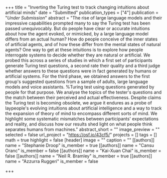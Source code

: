 +++
title = "Inverting the Turing test to track changing intuitions about artificial minds"
date = "Submitted"
publication_types = ["4"]
publication = "_Under Submission_"
abstract = "The rise of large language models and their impressive capabilities prompted many to say the Turing test has been passed unequivocably. But do people have clear or accurate intuitions about how the agent evoked, or mimicked, by a large language model differs from an actual human? How do people conceive of the inner states of artificial agents, and of how these differ from the mental states of natural agents? One way to get at these intuitions is to explore how people interrogate systems to decide whether they are natural or artificial. We probed this across a series of studies in which a first set of participants generate Turing test questions, a second rate their quality and a third judge whether answers to these questions were in fact generated by humans or artificial systems. For the third phase, we obtained answers to the first group's suggested questions from a sample of adults, large language models and voice assistants. %Turing test using questions generated by people for that purpose. We analyse the topics of the tester's questions and the match between their perceived and actual effectiveness. Despite claims the Turing test is becoming obsolete, we argue it endures as a probe of laypeople's evolving intuitions about artificial intelligence and a way to track the expansion of theory of mind to encompass different sorts of mind. We highlight some systematic mismatches between participants' expectations and reality, and discuss how our results shed light on what people think separates humans from machines."
abstract_short = ""
image_preview = ""
selected = false
url_project = "https://osf.io/43cf5/"
projects = []
tags = []
math = true
highlight = false
[header]
image = ""
caption = ""
[[authors]]
	name = "Stephanie Droop"
	is_member = true
[[authors]]
	name = "Cansu Oranc"
	is_member = false
[[authors]]
	name = "Kai-Xuan Chai"
	is_member = false
[[authors]]
	name = "Neil R. Bramley"
	is_member = true
[[authors]]
	name = "Azzurra Ruggeri"
	is_member = false

+++
